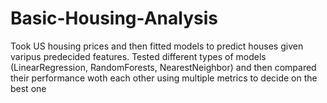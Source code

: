 # Basic-Housing-Analysis

Took US housing prices and then fitted models to predict houses given varipus predecided features. Tested different types of models (LinearRegression, RandomForests, NearestNeighbor) and then compared their performance woth each other using multiple metrics to decide on the best one
